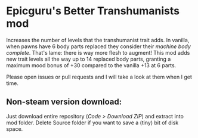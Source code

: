 # Epicguru's Better Transhumanists mod

Increases the number of levels that the transhumanist trait adds. In vanilla, when pawns have 6 body parts replaced they consider their *machine body complete*.
That's lame: there is way more flesh to augment! This mod adds new trait levels all the way up to 14 replaced body parts, granting a maximum mood bonus of +30 compared to the vanilla +13 at 6 parts.

Please open issues or pull requests and I will take a look at them when I get time.

## Non-steam version download:
Just download entire repository (*Code > Download ZIP*) and extract into mod folder. Delete Source folder if you want to save a (tiny) bit of disk space.
